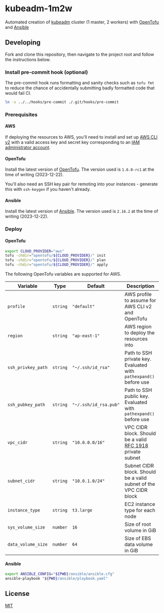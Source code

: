 # kubeadm-1m2w

Automated creation of [kubeadm](https://kubernetes.io/docs/reference/setup-tools/kubeadm/) cluster \(1 master, 2 workers\) with [OpenTofu](https://opentofu.org/) and [Ansible](https://www.ansible.com/)

## Developing

Fork and clone this repository, then navigate to the project root and follow the instructions below.

### Install pre-commit hook \(optional\)

The pre-commit hook runs formatting and sanity checks such as `tofu fmt` to reduce the chance of accidentally submitting badly formatted code that would fail CI.

```bash
ln -s ../../hooks/pre-commit ./.git/hooks/pre-commit
```

### Prerequisites

#### AWS

If deploying the resources to AWS, you'll need to install and set up [AWS CLI v2](https://docs.aws.amazon.com/cli/latest/userguide/getting-started-install.html) with a valid access key and secret key corresponding to an [IAM administrator account](https://docs.aws.amazon.com/streams/latest/dev/setting-up.html).

#### OpenTofu

Install the latest version of [OpenTofu](https://opentofu.org/docs/intro/install/portable). The version used is `1.6.0-rc1` at the time of writing \(2023-12-22\).

You'll also need an SSH key pair for remoting into your instances - generate this with `ssh-keygen` if you haven't already.

#### Ansible

Install the latest version of [Ansible](https://docs.ansible.com/ansible/latest/installation_guide/intro_installation.html). The version used is `2.16.2` at the time of writing \(2023-12-22\).

### Deploy

#### OpenTofu

```bash
export CLOUD_PROVIDER="aws"
tofu -chdir="opentofu/${CLOUD_PROVIDER}/" init
tofu -chdir="opentofu/${CLOUD_PROVIDER}/" plan
tofu -chdir="opentofu/${CLOUD_PROVIDER}/" apply
```

The following OpenTofu variables are supported for AWS.

| Variable | Type | Default | Description |
| --- | --- | --- | --- |
| `profile` | `string` | `"default"` | AWS profile to assume for AWS CLI v2 and OpenTofu |
| `region` | `string` | `"ap-east-1"` | AWS region to deploy the resources into |
| `ssh_privkey_path` | `string` | `"~/.ssh/id_rsa"` | Path to SSH private key. Evaluated with `pathexpand()` before use |
| `ssh_pubkey_path` | `string` | `"~/.ssh/id_rsa.pub"` | Path to SSH public key. Evaluated with `pathexpand()` before use |
| `vpc_cidr` | `string` | `"10.0.0.0/16"` | VPC CIDR block. Should be a valid [RFC 1918](https://datatracker.ietf.org/doc/html/rfc1918) private subnet |
| `subnet_cidr` | `string` | `"10.0.1.0/24"` | Subnet CIDR block. Should be a valid subnet of the VPC CIDR block |
| `instance_type` | `string` | `t3.large` | EC2 instance type for each node |
| `sys_volume_size` | `number` | `16` | Size of root volume in GiB |
| `data_volume_size` | `number` | `64` | Size of EBS data volume in GiB |

#### Ansible

```bash
export ANSIBLE_CONFIG="${PWD}/ansible/ansible.cfg"
ansible-playbook "${PWD}/ansible/playbook.yaml"
```

## License

[MIT](./LICENSE)
